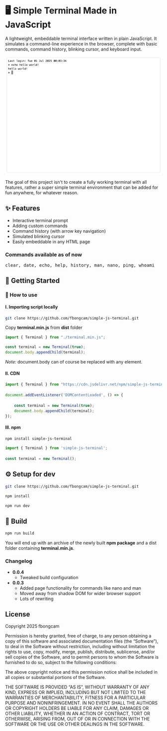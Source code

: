 
# 🖥️ Simple Terminal Made in JavaScript

A lightweight, embeddable terminal interface written in plain JavaScript. It simulates a command-line experience in the browser, complete with basic commands, command history, blinking cursor, and keyboard input.

![terminal echo hello world](screen.png "preview")

The goal of this project isn't to create a fully working terminal with all features, rather a super simple terminal environment that can be added for fun anywhere, for whatever reason.

## ✨ Features

- Interactive terminal prompt
- Adding custom commands
- Command history (with arrow key navigation)
- Simulated blinking cursor
- Easily embeddable in any HTML page

### Commands available as of now

<pre>clear, date, echo, help, history, man, nano, ping, whoami</pre>

## 🚀 Getting Started

### 📝 How to use

#### I. Importing script locally

```bash
git clone https://github.com/fbongcam/simple-js-terminal.git
```

Copy **terminal.min.js** from **dist** folder

```js
import { Terminal } from "./terminal.min.js";
```

```js
const terminal = new Terminal(true);
document.body.appendChild(terminal);
```

*Note:* document.body can of course be replaced with any element.

#### II. CDN

```js
import { Terminal } from "https://cdn.jsdelivr.net/npm/simple-js-terminal@0.0.2/dist/terminal.min.js"

document.addEventListener('DOMContentLoaded', () => {

    const terminal = new Terminal(true);
    document.body.appendChild(terminal);
});
```

#### III. npm

```bash
npm install simple-js-terminal
```

```js
import { Terminal } from 'simple-js-terminal';

const terminal = new Terminal();
```

## ⚙️ Setup for dev

```bash
git clone https://github.com/fbongcam/simple-js-terminal.git
```

```bash
npm install
```

```bash
npm run dev
```

## 🔨 Build

```bash
npm run build
```

You will end up with an archive of the newly built **npm package** and a dist folder containing **terminal.min.js**.

### Changelog

- **0.0.4**
  - Tweaked build configuration
- **0.0.3**
  - Added page functionality for commands like nano and man
  - Moved away from shadow DOM for wider browser support
  - Lots of rewriting

## License

Copyright 2025 fbongcam

Permission is hereby granted, free of charge, to any person obtaining a copy of this software and associated documentation files (the “Software”), to deal in the Software without restriction, including without limitation the rights to use, copy, modify, merge, publish, distribute, sublicense, and/or sell copies of the Software, and to permit persons to whom the Software is furnished to do so, subject to the following conditions:

The above copyright notice and this permission notice shall be included in all copies or substantial portions of the Software.

THE SOFTWARE IS PROVIDED “AS IS”, WITHOUT WARRANTY OF ANY KIND, EXPRESS OR IMPLIED, INCLUDING BUT NOT LIMITED TO THE WARRANTIES OF MERCHANTABILITY, FITNESS FOR A PARTICULAR PURPOSE AND NONINFRINGEMENT. IN NO EVENT SHALL THE AUTHORS OR COPYRIGHT HOLDERS BE LIABLE FOR ANY CLAIM, DAMAGES OR OTHER LIABILITY, WHETHER IN AN ACTION OF CONTRACT, TORT OR OTHERWISE, ARISING FROM, OUT OF OR IN CONNECTION WITH THE SOFTWARE OR THE USE OR OTHER DEALINGS IN THE SOFTWARE.
